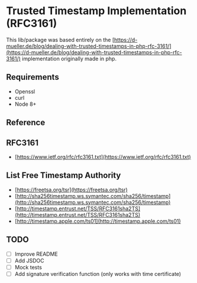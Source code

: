 # Trusted Timestamp Implementation (RFC3161)

This lib/package was based entirely on the [https://d-mueller.de/blog/dealing-with-trusted-timestamps-in-php-rfc-3161/](https://d-mueller.de/blog/dealing-with-trusted-timestamps-in-php-rfc-3161/) implementation originally made in php.

## Requirements

- Openssl
- curl
- Node 8+

## Reference

## RFC3161

- [https://www.ietf.org/rfc/rfc3161.txt](https://www.ietf.org/rfc/rfc3161.txt)

## List Free Timestamp Authority

- [https://freetsa.org/tsr](https://freetsa.org/tsr)
- [http://sha256timestamp.ws.symantec.com/sha256/timestamp](http://sha256timestamp.ws.symantec.com/sha256/timestamp)
- [http://timestamp.entrust.net/TSS/RFC3161sha2TS](http://timestamp.entrust.net/TSS/RFC3161sha2TS)
- [http://timestamp.apple.com/ts01](http://timestamp.apple.com/ts01)

## TODO

- [ ] Improve README
- [ ] Add JSDOC
- [ ] Mock tests
- [ ] Add signature verification function (only works with time certificate)
